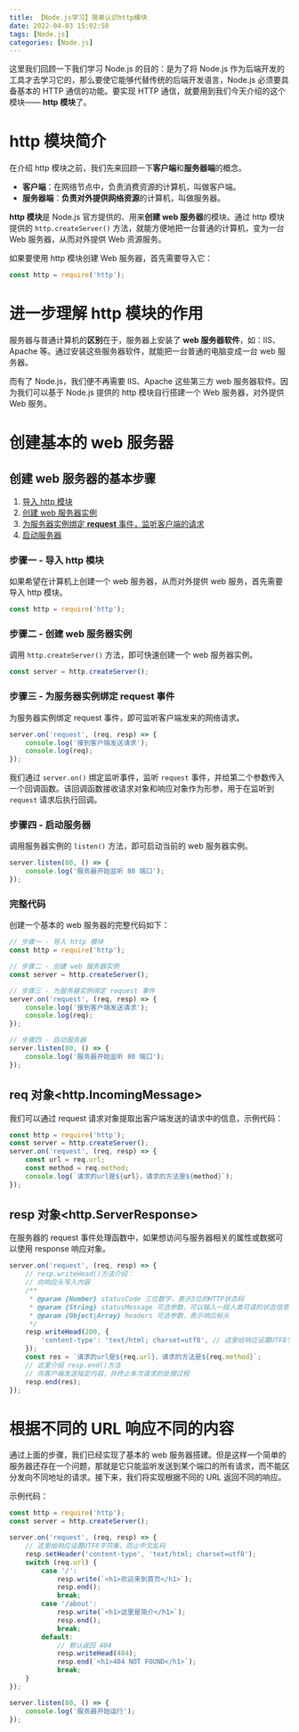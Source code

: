 ```yaml
---
title: 【Node.js学习】简单认识http模块
date: 2022-04-03 15:02:50
tags: [Node.js]
categories: [Node.js]
---
```


这里我们回顾一下我们学习 Node.js 的目的：是为了将 Node.js 作为后端开发的工具才去学习它的，那么要使它能够代替传统的后端开发语言，Node.js 必须要具备基本的 HTTP 通信的功能。要实现 HTTP 通信，就要用到我们今天介绍的这个模块—— **http 模块**了。

<!-- more -->

<!-- toc -->

# http 模块简介

在介绍 http 模块之前，我们先来回顾一下**客户端**和**服务器端**的概念。

-   **客户端**：在网络节点中，负责消费资源的计算机，叫做客户端。
-   **服务器端**：**负责对外提供网络资源**的计算机，叫做服务器。

**http 模块**是 Node.js 官方提供的、用来**创建 web 服务器**的模块。通过 http 模块提供的 `http.createServer()` 方法，就能方便地把一台普通的计算机，变为一台 Web 服务器，从而对外提供 Web 资源服务。

如果要使用 http 模块创建 Web 服务器，首先需要导入它：

```js
const http = require('http');
```

# 进一步理解 http 模块的作用

服务器与普通计算机的**区别**在于，服务器上安装了 **web 服务器软件**，如：IIS、Apache 等。通过安装这些服务器软件，就能把一台普通的电脑变成一台 web 服务器。

而有了 Node.js，我们便不再需要 IIS、Apache 这些第三方 web 服务器软件。因为我们可以基于 Node.js 提供的 http 模块自行搭建一个 Web 服务器，对外提供 Web 服务。

# 创建基本的 web 服务器

## 创建 web 服务器的基本步骤

1. <a href="#步骤一-导入-http-模块">导入 http 模块</a>
2. <a href="#步骤二-创建-web-服务器实例">创建 web 服务器实例</a>
3. <a href="#步骤三-为服务器实例绑定-request-事件">为服务器实例绑定 **request** 事件，监听客户端的请求</a>
4. <a href="#步骤四-启动服务器">启动服务器</a>

### 步骤一 - 导入 http 模块

如果希望在计算机上创建一个 web 服务器，从而对外提供 web 服务，首先需要导入 http 模块。

```js
const http = require('http');
```

### 步骤二 - 创建 web 服务器实例

调用 `http.createServer()` 方法，即可快速创建一个 web 服务器实例。

```js
const server = http.createServer();
```

### 步骤三 - 为服务器实例绑定 request 事件

为服务器实例绑定 request 事件，即可监听客户端发来的网络请求。

```js
server.on('request', (req, resp) => {
	console.log('接到客户端发送请求');
	console.log(req);
});
```

我们通过 `server.on()` 绑定监听事件，监听 `request` 事件，并给第二个参数传入一个回调函数。该回调函数接收请求对象和响应对象作为形参，用于在监听到 `request` 请求后执行回调。

### 步骤四 - 启动服务器

调用服务器实例的 `listen()` 方法，即可启动当前的 web 服务器实例。

```js
server.listen(80, () => {
	console.log('服务器开始监听 80 端口');
});
```

### 完整代码

创建一个基本的 web 服务器的完整代码如下：

```js
// 步骤一 - 导入 http 模块
const http = require('http');

// 步骤二 - 创建 web 服务器实例
const server = http.createServer();

// 步骤三 - 为服务器实例绑定 request 事件
server.on('request', (req, resp) => {
	console.log('接到客户端发送请求');
	console.log(req);
});

// 步骤四 - 启动服务器
server.listen(80, () => {
	console.log('服务器开始监听 80 端口');
});
```

## req 对象<http.IncomingMessage>

我们可以通过 request 请求对象提取出客户端发送的请求中的信息，示例代码：

```js
const http = require('http');
const server = http.createServer();
server.on('request', (req, resp) => {
	const url = req.url;
	const method = req.method;
	console.log(`请求的url是${url}，请求的方法是${method}`);
});
```

## resp 对象<http.ServerResponse>

在服务器的 request 事件处理函数中，如果想访问与服务器相关的属性或数据可以使用 response 响应对象。

```js
server.on('request', (req, resp) => {
	// resp.writeHead()方法介绍：
	// 向响应头写入内容
	/**
	 * @param {Number} statusCode 三位数字，表示3位的HTTP状态码
	 * @param {String} statusMessage 可选参数，可以输入一段人类可读的状态信息
	 * @param {Object|Array} headers 可选参数，表示响应标头
	 */
	resp.writeHead(200, {
		'content-type': 'text/html; charset=utf8', // 这里给响应设置UTF8字符集，防止中文乱码
	});
	const res = `请求的url是${req.url}，请求的方法是${req.method}`;
	// 这里介绍 resp.end()方法
	// 向客户端发送指定内容，并终止本次请求的处理过程
	resp.end(res);
});
```

# 根据不同的 URL 响应不同的内容

通过上面的步骤，我们已经实现了基本的 web 服务器搭建。但是这样一个简单的服务器还存在一个问题，那就是它只能监听发送到某个端口的所有请求，而不能区分发向不同地址的请求。接下来，我们将实现根据不同的 URL 返回不同的响应。

示例代码：

```js
const http = require('http');
const server = http.createServer();

server.on('request', (req, resp) => {
	// 这里给响应设置UTF8字符集，防止中文乱码
	resp.setHeader('content-type', 'text/html; charset=utf8');
	switch (req.url) {
		case '/':
			resp.write(`<h1>欢迎来到首页</h1>`);
			resp.end();
			break;
		case '/about':
			resp.write(`<h1>这里是简介</h1>`);
			resp.end();
			break;
		default:
			// 默认返回 404
			resp.writeHead(404);
			resp.end(`<h1>404 NOT FOUND</h1>`);
			break;
	}
});

server.listen(80, () => {
	console.log('服务器开始运行');
});
```
